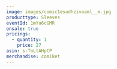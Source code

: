 ```yaml
---
image: images/comic1esudhzivoaml__m.jpg
producttype: Sleeves
eventId: 1mYu6cGMR
onsale: true
pricings:
  - quantity: 1
    price: 27
asin: s-TnLtAHpCP
merchandise: comiket
---
```

